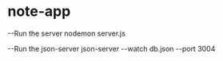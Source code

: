 # note-app

--Run the server
nodemon server.js

--Run the json-server
json-server --watch db.json --port 3004

